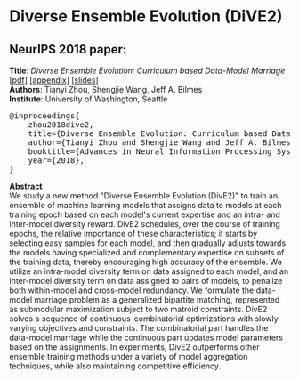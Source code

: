 # Diverse Ensemble Evolution (DiVE2)

## NeurIPS 2018 paper:

<b>Title</b>: <i>Diverse Ensemble Evolution: Curriculum based Data-Model Marriage</i> <a href="https://papers.nips.cc/paper/7831-diverse-ensemble-evolution-curriculum-data-model-marriage.pdf">[pdf]</a> <a href="https://papers.nips.cc/paper/7831-diverse-ensemble-evolution-curriculum-data-model-marriage-supplemental.zip">[appendix]</a> <a href="./paper/dihcl_neurips2020_slides.pdf">[slides]</a>\
<b>Authors</b>: Tianyi Zhou, Shengjie Wang, Jeff A. Bilmes\
<b>Institute</b>: University of Washington, Seattle

<pre>
@inproceedings{
    zhou2018dive2,
    title={Diverse Ensemble Evolution: Curriculum based Data-Model Marriage},
    author={Tianyi Zhou and Shengjie Wang and Jeff A. Bilmes},
    booktitle={Advances in Neural Information Processing Systems 32 (NeurIPS)},
    year={2018},
}</pre>

<b>Abstract</b>\
We study a new method "Diverse Ensemble Evolution (DivE2)" to train an ensemble of machine learning models that assigns data to models at each training epoch based on each model's current expertise and an intra- and inter-model diversity reward. DivE2 schedules, over the course of training epochs, the relative importance of these characteristics; it starts by selecting easy samples for each model, and then gradually adjusts towards the models having specialized and complementary expertise on subsets of the training data, thereby encouraging high accuracy of the ensemble. We utilize an intra-model diversity term on data assigned to each model, and an inter-model diversity term on data assigned to pairs of models, to penalize both within-model and cross-model redundancy. We formulate the data-model marriage problem as a generalized bipartite matching, represented as submodular maximization subject to two matroid constraints. DivE2 solves a sequence of continuous-combinatorial optimizations with slowly varying objectives and constraints. The combinatorial part handles the data-model marriage while the continuous part updates model parameters based on the assignments. In experiments, DivE2 outperforms other ensemble training methods under a variety of model aggregation techniques, while also maintaining competitive efficiency.
